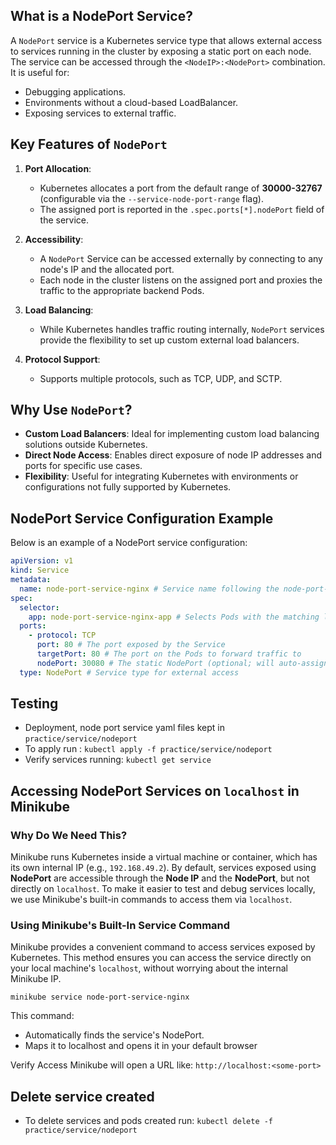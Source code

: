 
## What is a NodePort Service?

A `NodePort` service is a Kubernetes service type that allows external access to services running in the cluster by exposing a static port on each node. The service can be accessed through the `<NodeIP>:<NodePort>` combination. It is useful for:

- Debugging applications.
- Environments without a cloud-based LoadBalancer.
- Exposing services to external traffic.

## Key Features of `NodePort`
1. **Port Allocation**:
   - Kubernetes allocates a port from the default range of **30000-32767** (configurable via the `--service-node-port-range` flag).
   - The assigned port is reported in the `.spec.ports[*].nodePort` field of the service.

2. **Accessibility**:
   - A `NodePort` Service can be accessed externally by connecting to any node's IP and the allocated port.
   - Each node in the cluster listens on the assigned port and proxies the traffic to the appropriate backend Pods.

3. **Load Balancing**:
   - While Kubernetes handles traffic routing internally, `NodePort` services provide the flexibility to set up custom external load balancers.

4. **Protocol Support**:
   - Supports multiple protocols, such as TCP, UDP, and SCTP.

## Why Use `NodePort`?
- **Custom Load Balancers**: Ideal for implementing custom load balancing solutions outside Kubernetes.
- **Direct Node Access**: Enables direct exposure of node IP addresses and ports for specific use cases.
- **Flexibility**: Useful for integrating Kubernetes with environments or configurations not fully supported by Kubernetes.

## NodePort Service Configuration Example

Below is an example of a NodePort service configuration:

```yaml
apiVersion: v1
kind: Service
metadata:
  name: node-port-service-nginx # Service name following the node-port-service convention
spec:
  selector:
    app: node-port-service-nginx-app # Selects Pods with the matching label
  ports:
    - protocol: TCP
      port: 80 # The port exposed by the Service
      targetPort: 80 # The port on the Pods to forward traffic to
      nodePort: 30080 # The static NodePort (optional; will auto-assign if not specified)
  type: NodePort # Service type for external access
```

## Testing

- Deployment, node port service yaml files kept in `practice/service/nodeport`
- To apply run : `kubectl apply -f practice/service/nodeport`
- Verify services running: `kubectl get service`

## Accessing NodePort Services on `localhost` in Minikube

### Why Do We Need This?

Minikube runs Kubernetes inside a virtual machine or container, which has its own internal IP (e.g., `192.168.49.2`). By default, services exposed using **NodePort** are accessible through the **Node IP** and the **NodePort**, but not directly on `localhost`. To make it easier to test and debug services locally, we use Minikube's built-in commands to access them via `localhost`.

### Using Minikube's Built-In Service Command

Minikube provides a convenient command to access services exposed by Kubernetes. This method ensures you can access the service directly on your local machine's `localhost`, without worrying about the internal Minikube IP.

```
minikube service node-port-service-nginx
```

This command:

- Automatically finds the service's NodePort.
- Maps it to localhost and opens it in your default browser

Verify Access Minikube will open a URL like: `http://localhost:<some-port>`

## Delete service created
- To delete services and pods created run: `kubectl delete -f practice/service/nodeport`
